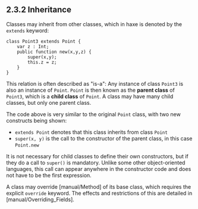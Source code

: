 ## 2.3.2 Inheritance

Classes may inherit from other classes, which in haxe is denoted by the `extends` keyword:

```
class Point3 extends Point {
	var z : Int;
	public function new(x,y,z) {
		super(x,y);
		this.z = z;
	}
}
```
This relation is often described as "is-a": Any instance of class `Point3` is also an instance of `Point`. `Point` is then known as the **parent class** of `Point3`, which is a **child class** of `Point`. A class may have many child classes, but only one parent class.

The code above is very similar to the original `Point` class, with two new constructs being shown:


 * `extends Point` denotes that this class inherits from class `Point`
 * `super(x, y)` is the call to the constructor of the parent class, in this case `Point.new`


It is not necessary for child classes to define their own constructors, but if they do a call to `super()` is mandatory. Unlike some other object-oriented languages, this call can appear anywhere in the constructor code and does not have to be the first expression.

A class may override [manual/Method] of its base class, which requires the explicit `override` keyword. The effects and restrictions of this are detailed in [manual/Overriding_Fields].